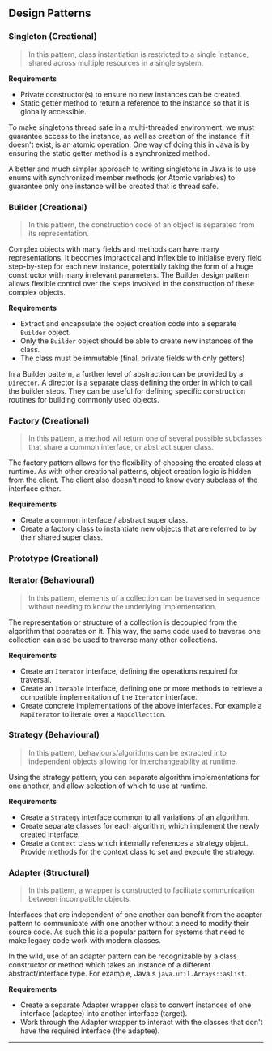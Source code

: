 ## Design Patterns

### Singleton (Creational)

> In this pattern, class instantiation is restricted to a single instance, shared across multiple resources in a single system.

**Requirements**
- Private constructor(s) to ensure no new instances can be created.
- Static getter method to return a reference to the instance so that it is globally accessible.

To make singletons thread safe in a multi-threaded environment, we must guarantee access to the instance, as well as creation of the instance if it doesn't exist, is an atomic operation. One way of doing this in Java is by ensuring the static getter method is a synchronized method.

A better and much simpler approach to writing singletons in Java is to use enums with synchronized member methods (or Atomic variables) to guarantee only one instance will be created that is thread safe.

### Builder (Creational)

> In this pattern, the construction code of an object is separated from its representation.

Complex objects with many fields and methods can have many representations. It becomes impractical and inflexible to initialise every field step-by-step for each new instance, potentially taking the form of a huge constructor with many irrelevant parameters. The Builder design pattern allows flexible control over the steps involved in the construction of these complex objects.

**Requirements**
- Extract and encapsulate the object creation code into a separate `Builder` object.
- Only the `Builder` object should be able to create new instances of the class.
- The class must be immutable (final, private fields with only getters)

In a Builder pattern, a further level of abstraction can be provided by a `Director`. A director is a separate class defining the order in which to call the builder steps. They can be useful for defining specific construction routines for building commonly used objects.

### Factory (Creational)

> In this pattern, a method wil return one of several possible subclasses that share a common interface, or abstract super class.

The factory pattern allows for the flexibility of choosing the created class at runtime. As with other creational patterns, object creation logic is hidden from the client. The client also doesn't need to know every subclass of the interface either.

**Requirements**
- Create a common interface / abstract super class.
- Create a factory class to instantiate new objects that are referred to by their shared super class.


### Prototype (Creational)

### Iterator (Behavioural)

> In this pattern, elements of a collection can be traversed in sequence without needing to know the underlying implementation.

The representation or structure of a collection is decoupled from the algorithm that operates on it. This way, the same code used to traverse one collection can also be used to traverse many other collections.

**Requirements**
- Create an `Iterator` interface, defining the operations required for traversal.
- Create an `Iterable` interface, defining one or more methods to retrieve a compatible implementation of the `Iterator` interface.
- Create concrete implementations of the above interfaces. For example a `MapIterator` to iterate over a `MapCollection`.


### Strategy (Behavioural)

> In this pattern, behaviours/algorithms can be extracted into independent objects allowing for interchangeability at runtime.

Using the strategy pattern, you can separate algorithm implementations for one another, and allow selection of which to use at runtime.

**Requirements**
- Create a `Strategy` interface common to all variations of an algorithm.
- Create separate classes for each algorithm, which implement the newly created interface.
- Create a `Context` class which internally references a strategy object. Provide methods for the context class to set and execute the strategy.

### Adapter (Structural)

> In this pattern, a wrapper is constructed to facilitate communication between incompatible objects.

Interfaces that are independent of one another can benefit from the adapter pattern to communicate with one another without a need to modify their source code. As such this is a popular pattern for systems that need to make legacy code work with modern classes. 

In the wild, use of an adapter pattern can be recognizable by a class constructor or method which takes an instance of a different abstract/interface type. For example, Java's `java.util.Arrays::asList`.

**Requirements**
- Create a separate Adapter wrapper class to convert instances of one interface (adaptee) into another interface (target).
- Work through the Adapter wrapper to interact with the classes that don't have the required interface (the adaptee).


---

